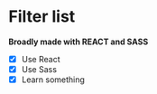 # Filter list 
**Broadly made with REACT and SASS**

- [x] Use React 
- [x] Use Sass 
- [x] Learn something 
